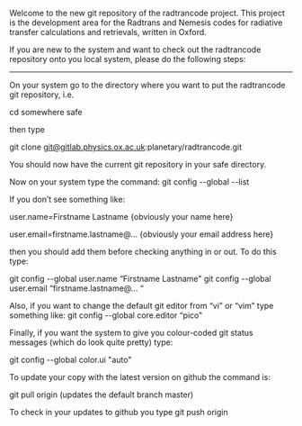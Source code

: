 Welcome to the new git repository of the radtrancode project. This project is the development area for the Radtrans and Nemesis codes for radiative transfer calculations and retrievals, written in Oxford.



If you are new to the system and want to check out the radtrancode repository onto you local system, please do the following steps: 

-------------------------

On your system go to the directory where you want to put the radtrancode git repository, i.e.

cd somewhere safe

then type

git clone git@gitlab.physics.ox.ac.uk:planetary/radtrancode.git

You should now have the current git repository in your safe directory.

Now on your system type the command:
git config --global --list

If you don’t see something like:

user.name=Firstname Lastname						{obviously your name here}

user.email=firstname.lastname@...             {obviously your email address here}

then you should add them before checking anything in or out. To do this type:

git config --global user.name “Firstname Lastname" 
git config --global user.email “firstname.lastname@...  “ 


Also, if you want to change the default git editor from “vi” or “vim” type something like:
git config --global core.editor “pico"

Finally, if you want the system to give you colour-coded git status messages (which do look quite pretty) type:

git config --global color.ui "auto"

To update your copy with the latest version on github the command is:

git pull origin
(updates the default branch master)

To check in your updates to github you type
git push origin <branchname>
